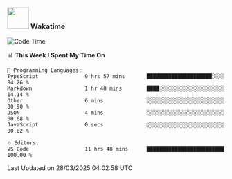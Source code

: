 ### <img src="https://media.giphy.com/media/VgCDAzcKvsR6OM0uWg/giphy.gif" width="50"> Wakatime

  <!--START_SECTION:waka-->
![Code Time](http://img.shields.io/badge/Code%20Time-1%2C529%20hrs%2058%20mins-blue)

📊 **This Week I Spent My Time On** 

```text
💬 Programming Languages: 
TypeScript               9 hrs 57 mins       █████████████████████░░░░   84.26 % 
Markdown                 1 hr 40 mins        ████░░░░░░░░░░░░░░░░░░░░░   14.14 % 
Other                    6 mins              ░░░░░░░░░░░░░░░░░░░░░░░░░   00.90 % 
JSON                     4 mins              ░░░░░░░░░░░░░░░░░░░░░░░░░   00.68 % 
JavaScript               0 secs              ░░░░░░░░░░░░░░░░░░░░░░░░░   00.02 % 

🔥 Editors: 
VS Code                  11 hrs 48 mins      █████████████████████████   100.00 % 
```


 Last Updated on 28/03/2025 04:02:58 UTC
<!--END_SECTION:waka-->
